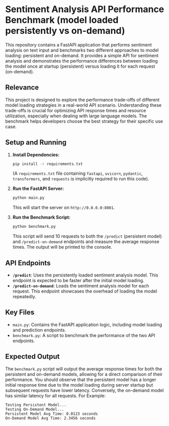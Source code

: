 # Sentiment Analysis API Performance Benchmark (model loaded persistently vs on-demand)

This repository contains a FastAPI application that performs sentiment analysis on text input and benchmarks two different approaches to model loading: persistent and on-demand.  It provides a simple API for sentiment analysis and demonstrates the performance differences between loading the model once at startup (persistent) versus loading it for each request (on-demand).

## Relevance

This project is designed to explore the performance trade-offs of different model loading strategies in a real-world API scenario.  Understanding these trade-offs is crucial for optimizing API response times and resource utilization, especially when dealing with large language models.  The benchmark helps developers choose the best strategy for their specific use case.

## Setup and Running

1. **Install Dependencies:**

   ```bash
   pip install -r requirements.txt
   ```
   (A `requirements.txt` file containing `fastapi`, `uvicorn`, `pydantic`, `transformers`, and `requests` is implicitly required to run this code).

2. **Run the FastAPI Server:**

   ```bash
   python main.py
   ```

   This will start the server on `http://0.0.0.0:8001`.

3. **Run the Benchmark Script:**

   ```bash
   python benchmark.py
   ```

   This script will send 10 requests to both the `/predict` (persistent model) and `/predict-on-demand` endpoints and measure the average response times. The output will be printed to the console.

## API Endpoints

* **`/predict`**: Uses the persistently loaded sentiment analysis model.  This endpoint is expected to be faster after the initial model loading.
* **`/predict-on-demand`**: Loads the sentiment analysis model for each request. This endpoint showcases the overhead of loading the model repeatedly.


## Key Files

* `main.py`: Contains the FastAPI application logic, including model loading and prediction endpoints.
* `benchmark.py`:  A script to benchmark the performance of the two API endpoints.


## Expected Output

The `benchmark.py` script will output the average response times for both the persistent and on-demand models, allowing for a direct comparison of their performance.  You should observe that the persistent model has a longer initial response time due to the model loading during server startup but subsequent requests have lower latency. Conversely, the on-demand model has similar latency for all requests. For Example:

```
Testing Persistent Model...
Testing On-Demand Model...
Persistent Model Avg Time: 0.0123 seconds
On-Demand Model Avg Time: 2.3456 seconds
```
